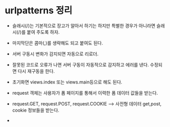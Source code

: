 # urlpatterns 정리

- 슬래시(/)는 기본적으로 장고가 알아서 하기는 하지만 특별한 경우가 아니라면 슬래시(/)를 붙여 주도록 하자.  

- 마지막단은 콤마(,)를 생략해도 되고 붙여도 된다.  

- 서버 구동시 변화가 감지되면 자동으로 리로더.  

- 잘못된 코드로 오류가 나면 서버 구동이 자동적으로 감지하고 에러를 낸다. 수정되면 다시 재구동을 한다.  

- 초기화면 views.index 또는 views.main등으로 해도 된다.

- request 객체는 사용자가 폼 페이지를 통해서 이력한 폼 데이터 값들을 받는다.  

- request.GET, request.POST, request.COOKIE --> 사전형 데이터 get,post, cookie 정보들을 받는다.  

- 
